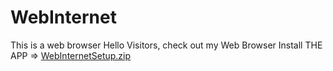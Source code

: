 # WebInternet
This is a web browser 
Hello Visitors, check out my Web Browser
Install THE APP  =>   [WebInternetSetup.zip](https://github.com/Daniel-Wonderson/WebInternet/files/8549526/WebInternetSetup.zip)
